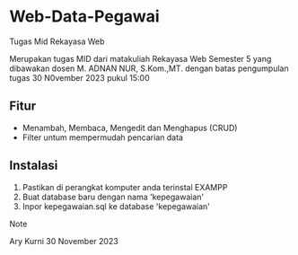# Web-Data-Pegawai
Tugas Mid Rekayasa Web

Merupakan tugas MID dari matakuliah Rekayasa Web Semester 5 yang dibawakan dosen M. ADNAN NUR, S.Kom.,MT.
dengan batas pengumpulan tugas 30 N0vember 2023 pukul 15:00

## Fitur
- Menambah, Membaca, Mengedit dan Menghapus (CRUD)
- Filter untum mempermudah pencarian data

## Instalasi
1. Pastikan di perangkat komputer anda terinstal EXAMPP
2. Buat database baru dengan nama 'kepegawaian'
3. Inpor kepegawaian.sql ke database 'kepegawaian'

> [!NOTE]
> Ary Kurni
> 30 November 2023

